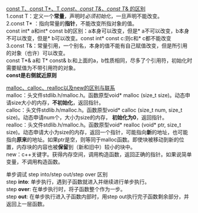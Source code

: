 
[const T、const T*、T *const、const T&、const T*& 的区别](http://www.bubuko.com/infodetail-794302.html)<br>
1.const T：定义一个**常量**，声明时*必须初始化*，一旦声明不能改变。<br>
2.const T* ：指向常量的**指针**，不能改变所指对象的值。<br>
const int* a和int* const b的区别：a本身可以改变，但是* a不可以改变，b本身不可以改变，但是* b可以改变。const int* const c:则c和* c都不能改变<br>
3.const T&：常量引用，一个别名，本身的值不能有自己赋值改变，但是所引用的对象（也许）可以改变。<br>
const T*& a和 T* const& b:和上面的a，b性质相同，尽多了个引用符，初始化时需要赋值为不带引用符的对象。<br>
**const是右侧就近原则**

[malloc、calloc、realloc以及new的区别与联系](https://blog.csdn.net/jiejinquanil/article/details/51793315)<br>
malloc：头文件stdlib.h/malloc.h。函数原型void* malloc (size_t size)。动态申请size大小的内存，**不初始化**，返回指针。</br>
calloc：头文件stdlib.h/malloc.h。函数原型void* calloc (size_t num, size_t size)。动态申请num个，大小为size的内存，
**初始化为0**，返回指针。</br>
realloc：头文件stdlib.h/malloc.h。函数原型void* realloc (void* ptr, size_t size)。动态申请大小为size的内存，返回一个指针，可能指向**新**的地址，也可能指向**原来**的地址。如果ptr是空，则等同于malloc函数。即使块被移动到新的位置，内存块的内容也被**保留**到（新和旧中）较小的块中。<br>
new：c++关键字。获得内存空间，调用构造函数，返回正确的指针。如果说简单变量，不调用构造函数。<br>


单步调试 step into/step out/step over 区别<br>
step **into**: 单步执行，遇到子函数就进入并继续进行单步执行。<br>
step **over**: 在单步执行时，将子函数整个作为一步。<br>
step **out**: 在单步执行进入子函数内部时，用step out执行完子函数剩余部分，并返回上一层函数。<br>
